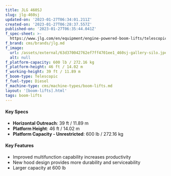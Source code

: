 ```yaml
---
title: JLG 460SJ
slug: jlg-460sj
updated-on: '2023-01-27T06:34:01.211Z'
created-on: '2023-01-27T06:28:37.557Z'
published-on: '2023-01-27T06:35:44.041Z'
f_spec-sheet: >-
  https://www.jlg.com/en/equipment/engine-powered-boom-lifts/telescopic/400-series/460sj
f_brand: cms/brands/jlg.md
f_image:
  url: /assets/external/63d370042762ef7ff4701ee1_460sj-gallery-silo.jpeg
  alt: null
f_platform-capacity: 600 lb / 272.16 kg
f_platform-height: 46 ft / 14.02 m
f_working-height: 39 ft / 11.89 m
f_boom-type: Telescopic
f_fuel-type: Diesel
f_machine-type: cms/machine-types/boom-lifts.md
layout: '[boom-lifts].html'
tags: boom-lifts
---
```


#### Key Specs

*   **Horizontal Outreach**: 39 ft / 11.89 m
*   **Platform Height**: 46 ft / 14.02 m
*   **Platform Capacity - Unrestricted**: 600 lb / 272.16 kg

  

#### Key Features

*   Improved multifunction capability increases productivity
*   New hood design provides more durability and serviceability
*   Larger capacity at 600 lb

‍

‍
